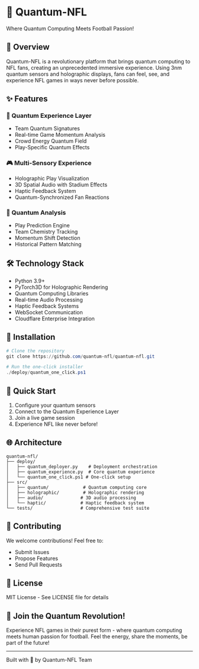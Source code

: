 # 🌟 Quantum-NFL

Where Quantum Computing Meets Football Passion!

## 🚀 Overview

Quantum-NFL is a revolutionary platform that brings quantum computing to NFL fans, creating an unprecedented immersive experience. Using 3nm quantum sensors and holographic displays, fans can feel, see, and experience NFL games in ways never before possible.

## ✨ Features

### 🏈 Quantum Experience Layer
- Team Quantum Signatures
- Real-time Game Momentum Analysis
- Crowd Energy Quantum Field
- Play-Specific Quantum Effects

### 🎮 Multi-Sensory Experience
- Holographic Play Visualization
- 3D Spatial Audio with Stadium Effects
- Haptic Feedback System
- Quantum-Synchronized Fan Reactions

### 🧠 Quantum Analysis
- Play Prediction Engine
- Team Chemistry Tracking
- Momentum Shift Detection
- Historical Pattern Matching

## 🛠️ Technology Stack

- Python 3.9+
- PyTorch3D for Holographic Rendering
- Quantum Computing Libraries
- Real-time Audio Processing
- Haptic Feedback Systems
- WebSocket Communication
- Cloudflare Enterprise Integration

## 🌊 Installation

```powershell
# Clone the repository
git clone https://github.com/quantum-nfl/quantum-nfl.git

# Run the one-click installer
./deploy/quantum_one_click.ps1
```

## 🎯 Quick Start

1. Configure your quantum sensors
2. Connect to the Quantum Experience Layer
3. Join a live game session
4. Experience NFL like never before!

## 🌐 Architecture

```
quantum-nfl/
├── deploy/
│   ├── quantum_deployer.py    # Deployment orchestration
│   ├── quantum_experience.py  # Core quantum experience
│   └── quantum_one_click.ps1 # One-click setup
├── src/
│   ├── quantum/             # Quantum computing core
│   ├── holographic/         # Holographic rendering
│   ├── audio/              # 3D audio processing
│   └── haptic/             # Haptic feedback system
└── tests/                  # Comprehensive test suite
```

## 🤝 Contributing

We welcome contributions! Feel free to:
- Submit Issues
- Propose Features
- Send Pull Requests

## 📜 License

MIT License - See LICENSE file for details

## 🌟 Join the Quantum Revolution!

Experience NFL games in their purest form - where quantum computing meets human passion for football. Feel the energy, share the moments, be part of the future!

---
Built with 💫 by Quantum-NFL Team
